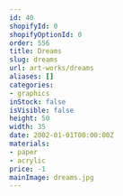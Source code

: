```yaml
---
id: 40
shopifyId: 0
shopifyOptionId: 0
order: 556
title: Dreams
slug: dreams
url: art-works/dreams
aliases: []
categories:
- graphics
inStock: false
isVisible: false
height: 50
width: 35
date: 2002-01-01T00:00:00Z
materials:
- paper
- acrylic
price: -1
mainImage: dreams.jpg
---
```

